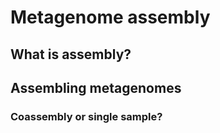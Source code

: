 # Metagenome assembly

## What is assembly?

## Assembling metagenomes

### Coassembly or single sample?
